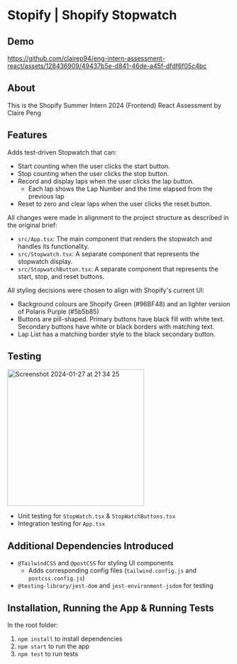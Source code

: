 # Stopify | Shopify Stopwatch

## Demo

https://github.com/clairep94/eng-intern-assessment-react/assets/128436909/49437b5e-d841-46de-a45f-dfdf6f05c4bc

## About
This is the Shopify Summer Intern 2024 (Frontend) React Assessment by Claire Peng

## Features
Adds test-driven Stopwatch that can:
- Start counting when the user clicks the start button.
- Stop counting when the user clicks the stop button.
- Record and display laps when the user clicks the lap button.
  - Each lap shows the Lap Number and the time elapsed from the previous lap
- Reset to zero and clear laps when the user clicks the reset button.

All changes were made in alignment to the project structure as described in the original brief:
- `src/App.tsx`: The main component that renders the stopwatch and handles its functionality.
- `src/Stopwatch.tsx`: A separate component that represents the stopwatch display.
- `src/StopwatchButton.tsx`: A separate component that represents the start, stop, and reset buttons.

All styling decisions were chosen to align with Shopify's current UI:
- Background colours are Shopify Green (#96BF48) and an lighter version of Polaris Purple (#5b5b85)
- Buttons are pill-shaped. Primary buttons have black fill with white text. Secondary buttons have white or black borders with matching text.
- Lap List has a matching border style to the black secondary button.

  
## Testing
<img width="308" alt="Screenshot 2024-01-27 at 21 34 25" src="https://github.com/clairep94/eng-intern-assessment-react/assets/128436909/9a93cf00-5935-4786-a051-feeedb30c1ff">

- Unit testing for `StopWatch.tsx` & `StopWatchButtons.tsx`
- Integration testing for `App.tsx`


## Additional Dependencies Introduced
- `@TailwindCSS` and `@postCSS` for styling UI components
    - Adds corresponding config files (`tailwind.config.js` and `postcss.config.js`) 
- `@testing-library/jest-dom` and `jest-environment-jsdom` for testing


## Installation, Running the App & Running Tests
In the root folder:
1. `npm install` to install dependencies
2. `npm start` to run the app
3. `npm test` to run tests

